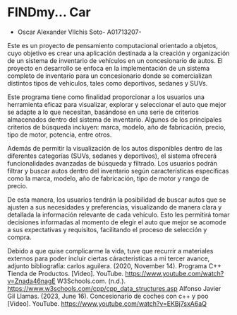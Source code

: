 # FINDmy... Car
- Oscar Alexander VIlchis Soto- A01713207-


Este es un proyecto de pensamiento computacional orientado a objetos, cuyo objetivo es crear una aplicación destinada a la creación y organización de un sistema de inventario de vehículos en un concesionario de autos. El proyecto en desarrollo se enfoca en la implementación de un sistema completo de inventario para un concesionario donde se comercializan distintos tipos de vehículos, tales como deportivos, sedanes y SUVs. 

Este programa tiene como finalidad proporcionar a los usuarios una herramienta eficaz para visualizar, explorar y seleccionar el auto que mejor se adapte a lo que necesitan, basándose en una serie de criterios almacenados dentro del sistema de inventario. Algunos de los principales criterios de búsqueda incluyen: marca, modelo, año de fabricación, precio, tipo de motor, potencia, entre otros. 

Además de permitir la visualización de los autos disponibles dentro de las diferentes categorías (SUVs, sedanes y deportivos), el sistema ofrecerá funcionalidades avanzadas de búsqueda y filtrado. Los usuarios podrán filtrar y buscar autos dentro del inventario según características específicas como la marca, modelo, año de fabricación, tipo de motor y rango de precio. 

De esta manera, los usuarios tendrán la posibilidad de buscar autos que se ajusten a sus necesidades y preferencias, visualizando de manera clara y detallada la información relevante de cada vehículo. Esto les permitirá tomar decisiones informadas al momento de elegir el auto que mejor se acomode a sus expectativas y requisitos, facilitando el proceso de selección y compra.


Debido a que quise complicarme la vida, tuve que recurrir a materiales externos para poder incluir ciertas cáracteristicas a mi tercer avance, adjunto bibliografía: 
carlos aguilera. (2020, November 14). Programa C++ Tienda de Productos. [Video]. YouTube. https://www.youtube.com/watch?v=Znada46nagE 
W3Schools.com. (n.d.). https://www.w3schools.com/cpp/cpp_data_structures.asp
Alfonso Javier Gil Llamas. (2023, June 16). Concesionario de coches con c++ y poo [Video]. YouTube. https://www.youtube.com/watch?v=EKBj7sxA6aQ




